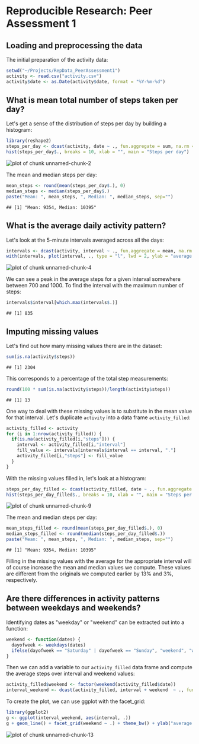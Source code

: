 # Reproducible Research: Peer Assessment 1


## Loading and preprocessing the data

The initial preparation of the activity data:


```r
setwd("~/Projects/RepData_PeerAssessment1")
activity <- read.csv("activity.csv")
activity$date <- as.Date(activity$date, format = "%Y-%m-%d")
```


## What is mean total number of steps taken per day?

Let's get a sense of the distribution of steps per day by building a histogram:

```r
library(reshape2)
steps_per_day <- dcast(activity, date ~ ., fun.aggregate = sum, na.rm = TRUE, value.var = "steps")
hist(steps_per_day$., breaks = 10, xlab = "", main = "Steps per day")
```

![plot of chunk unnamed-chunk-2](figure/unnamed-chunk-2.png) 

The mean and median steps per day:

```r
mean_steps <- round(mean(steps_per_day$.), 0)
median_steps <- median(steps_per_day$.)
paste("Mean: ", mean_steps, ", Median: ", median_steps, sep="")
```

```
## [1] "Mean: 9354, Median: 10395"
```

## What is the average daily activity pattern?

Let's look at the 5-minute intervals averaged across all the days:

```r
intervals <- dcast(activity, interval ~ ., fun.aggregate = mean, na.rm = TRUE, value.var = "steps")
with(intervals, plot(interval, ., type = "l", lwd = 2, ylab = "average number of steps"))
```

![plot of chunk unnamed-chunk-4](figure/unnamed-chunk-4.png) 

We can see a peak in the average steps for a given interval somewhere between 700 and 1000. To find the interval with the maximum number of steps:

```r
intervals$interval[which.max(intervals$.)]
```

```
## [1] 835
```

## Imputing missing values

Let's find out how many missing values there are in the dataset:

```r
sum(is.na(activity$steps))
```

```
## [1] 2304
```

This corresponds to a percentage of the total step measurements:

```r
round(100 * sum(is.na(activity$steps))/length(activity$steps))
```

```
## [1] 13
```

One way to deal with these missing values is to substitute in the mean value for that interval. Let's duplicate `activity` into a data frame `activity_filled`:

```r
activity_filled <- activity
for (i in 1:nrow(activity_filled)) { 
  if(is.na(activity_filled[i,"steps"])) {
    interval <- activity_filled[i,"interval"]
    fill_value <- intervals[intervals$interval == interval, "."]
    activity_filled[i,"steps"] <- fill_value 
  }
}
```

With the missing values filled in, let's look at a histogram:

```r
steps_per_day_filled <- dcast(activity_filled, date ~ ., fun.aggregate = sum, na.rm = TRUE, value.var = "steps")
hist(steps_per_day_filled$., breaks = 10, xlab = "", main = "Steps per day")
```

![plot of chunk unnamed-chunk-9](figure/unnamed-chunk-9.png) 

The mean and median steps per day:

```r
mean_steps_filled <- round(mean(steps_per_day_filled$.), 0)
median_steps_filled <- round(median(steps_per_day_filled$.))
paste("Mean: ", mean_steps, ", Median: ", median_steps, sep="")
```

```
## [1] "Mean: 9354, Median: 10395"
```

Filling in the missing values with the average for the appropriate interval will of course increase the mean and median values we compute. These values are different from the originals we computed earlier by 13% and 3%, respectively. 

## Are there differences in activity patterns between weekdays and weekends?

Identifying dates as "weekday" or "weekend" can be extracted out into a function:

```r
weekend <- function(dates) { 
  dayofweek <- weekdays(dates) 
  ifelse(dayofweek == "Saturday" | dayofweek == "Sunday", "weekend", "weekday")
}
```

Then we can add a variable to our `activity_filled` data frame and compute the average steps over interval and weekend values:

```r
activity_filled$weekend <- factor(weekend(activity_filled$date))
interval_weekend <- dcast(activity_filled, interval + weekend  ~ ., fun.aggregate = mean, na.rm = TRUE, value.var = "steps")
```

To create the plot, we can use ggplot with the facet_grid:

```r
library(ggplot2)
g <- ggplot(interval_weekend, aes(interval, .))
g + geom_line() + facet_grid(weekend ~ .) + theme_bw() + ylab("average steps")
```

![plot of chunk unnamed-chunk-13](figure/unnamed-chunk-13.png) 

